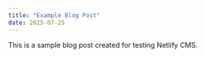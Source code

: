 ```yaml
---
title: "Example Blog Post"
date: 2025-07-25
---
```


This is a sample blog post created for testing Netlify CMS.
